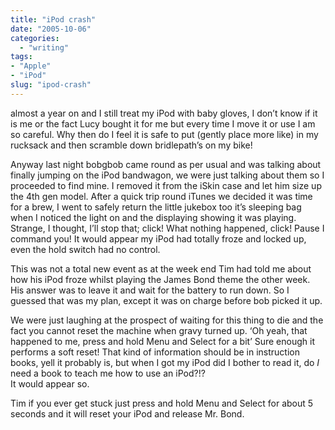 ```yaml
---
title: "iPod crash"
date: "2005-10-06"
categories: 
  - "writing"
tags:
- "Apple"
- "iPod"
slug: "ipod-crash"
---
```


almost a year on and I still treat my iPod with baby gloves, I don’t know if it is me or the fact Lucy bought it for me but every time I move it or use I am so careful. Why then do I feel it is safe to put (gently place more like) in my rucksack and then scramble down bridlepath’s on my bike!  

Anyway last night bobgbob came round as per usual and was talking about finally jumping on the iPod bandwagon, we were just talking about them so I proceeded to find mine. I removed it from the iSkin case and let him size up the 4th gen model. After a quick trip round iTunes we decided it was time for a brew, I went to safely return the little jukebox too it’s sleeping bag when I noticed the light on and the displaying showing it was playing. Strange, I thought, I’ll stop that; click! What nothing happened, click! Pause I command you! It would appear my iPod had totally froze and locked up, even the hold switch had no control.  

This was not a total new event as at the week end Tim had told me about how his iPod froze whilst playing the James Bond theme the other week. His answer was to leave it and wait for the battery to run down. So I guessed that was my plan, except it was on charge before bob picked it up.  

We were just laughing at the prospect of waiting for this thing to die and the fact you cannot reset the machine when gravy turned up. ‘Oh yeah, that happened to me, press and hold Menu and Select for a bit’ Sure enough it performs a soft reset! That kind of information should be in instruction books, yell it probably is, but when I got my iPod did I bother to read it, do _I_ need a book to teach me how to use an iPod?!?  
It would appear so.

Tim if you ever get stuck just press and hold Menu and Select for about 5 seconds and it will reset your iPod and release Mr. Bond.
